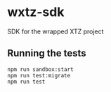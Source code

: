 # wxtz-sdk

SDK for the wrapped XTZ project

## Running the tests

```
npm run sandbox:start
npm run test:migrate
npm run test
```
